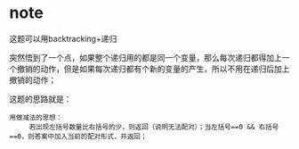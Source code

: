 # note

这题可以用backtracking+递归

突然悟到了一个点，如果整个递归用的都是同一个变量，那么每次递归都得加上一个撤销的动作，但是如果每次递归都有个新的变量的产生，所以不用在递归后加上撤销的动作；

这题的思路就是：

    用做减法的思想：
         若出现左括号数量比右括号的少，则返回（说明无法配对）；当左括号==0 && 右括号==0，则答案中加入当前的配对形式，并返回；